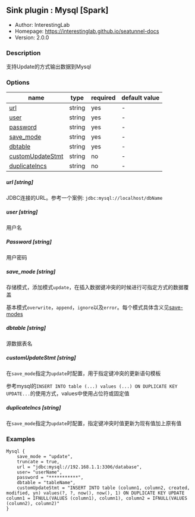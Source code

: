 ## Sink plugin : Mysql [Spark]

* Author: InterestingLab
* Homepage: https://interestinglab.github.io/seatunnel-docs
* Version: 2.0.0

### Description

支持Update的方式输出数据到Mysql

### Options

| name                                         | type   | required | default value |
| -------------------------------------------- | ------ | -------- | ------------- |
| [url](#url-string)                           | string | yes      | -             |
| [user](#user-string)                         | string | yes      | -             |
| [password](#password-string)                 | string | yes      | -             |
| [save_mode](#save_mode-string)               | string | yes      | -             |
| [dbtable](#dbtable-string)                   | string | yes       | -             |
| [customUpdateStmt](#customUpdateStmt-string) | string | no       | -             |
| [duplicateIncs](#duplicateIncs-string)       | string | no       | -             |

##### url [string]

JDBC连接的URL。参考一个案例: `jdbc:mysql://localhost/dbName`

##### user [string]

用户名

##### Password [string]

用户密码

##### save_mode [string]

存储模式，添加模式`update`，在插入数据键冲突的时候进行可指定方式的数据覆盖

基本模式`overwrite`，`append`，`ignore`以及`error`。每个模式具体含义见[save-modes](http://spark.apache.org/docs/2.2.0/sql-programming-guide.html#save-modes)

##### dbtable [string]

源数据表名

##### customUpdateStmt [string]

在`save_mode`指定为`update`时配置，用于指定键冲突的更新语句模板

参考mysql的`INSERT INTO table (...) values (...) ON DUPLICATE KEY UPDATE...`的使用方式，values中使用占位符或固定值

##### duplicateIncs [string]

在`save_mode`指定为`update`时配置，指定键冲突时值更新为现有值加上原有值

### Examples

```
Mysql {
	save_mode = "update",
	truncate = true,
	url = "jdbc:mysql://192.168.1.1:3306/database",
	user= "userName",
	password = "***********",
	dbtable = "tableName",
	customUpdateStmt = "INSERT INTO table (column1, column2, created, modified, yn) values(?, ?, now(), now(), 1) ON DUPLICATE KEY UPDATE column1 = IFNULL(VALUES (column1), column1), column2 = IFNULL(VALUES (column2), column2)"
}
```

